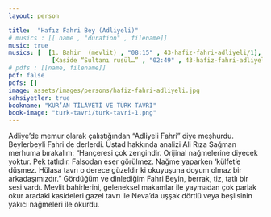 ```yaml
---
layout: person

title:  "Hafız Fahri Bey (Adliyeli)"
# musics : [[ name , "duration" , filename]]
music: true
musics: [  [1. Bahir  (mevlit) , "08:15" , 43-hafiz-fahri-adliyeli/1],
            [Kaside “Sultanı rusül…” , "02:49" , 43-hafiz-fahri-adliyeli/2]]
# pdfs : [[name, filename]]
pdf: false
pdfs: []
image: assets/images/persons/hafiz-fahri-adliyeli.jpg
sahsiyetler: true
bookname: "KUR’AN TİLÂVETİ VE TÜRK TAVRI"
book-image: "turk-tavri/turk-tavri-1.png"
---
```


Adliye’de memur olarak çalıştığından “Adliyeli Fahri” diye meşhurdu. 
Beylerbeyli Fahri de derlerdi. Üstad hakkında analizi Ali Rıza Sağman merhuma bırakalım:
“Hançeresi çok zengindir. Orijinal nağmelerine diyecek yoktur. Pek tatlıdır. Falsodan eser görülmez. Nağme yaparken ‘külfet’e düşmez. Hülasa tavrı o derece güzeldir ki okuyuşuna doyum olmaz bir arkadaşımızdır.” 
Gördüğüm ve dinlediğim Fahri Beyin, berrak, tiz, tatlı bir sesi vardı. Mevlit bahirlerini, geleneksel makamlar ile yaymadan çok parlak okur aradaki kasideleri gazel tavrı ile Neva’da uşşak dörtlü veya beşlisinin yakıcı nağmeleri ile okurdu. 
